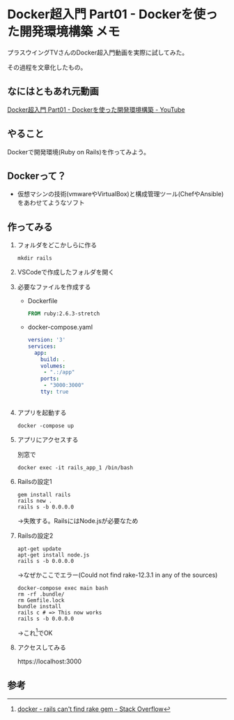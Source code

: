 # Docker超入門 Part01 - Dockerを使った開発環境構築 メモ

プラスウイングTVさんのDocker超入門動画を実際に試してみた。

その過程を文章化したもの。



## なにはともあれ元動画

[Docker超入門 Part01 - Dockerを使った開発環境構築 - YouTube](https://www.youtube.com/watch?v=7mwoTs0LoYA&list=PLp_EUEO9JJP24hkHvRbS9hTLsjSMzbJrM)



## やること

Dockerで開発環境(Ruby on Rails)を作ってみよう。



## Dockerって？

- 仮想マシンの技術(vmwareやVirtualBox)と構成管理ツール(ChefやAnsible)をあわせてようなソフト



## 作ってみる

1. フォルダをどこかしらに作る

   ```
   mkdir rails
   ```

2. VSCodeで作成したフォルダを開く

3. 必要なファイルを作成する

   - Dockerfile

     ```dockerfile
     FROM ruby:2.6.3-stretch
     ```

   - docker-compose.yaml

     ```yaml
     version: '3'
     services:
       app:
         build: .
         volumes:
          - ".:/app"
         ports:
          - "3000:3000"
         tty: true
          
     ```

4. アプリを起動する

   ```
   docker -compose up
   ```

5. アプリにアクセスする

   別窓で

   `docker exec -it rails_app_1 /bin/bash`

6. Railsの設定1

   ```
   gem install rails
   rails new .
   rails s -b 0.0.0.0
   ```

   →失敗する。RailsにはNode.jsが必要なため

7. Railsの設定2

   ```
   apt-get update
   apt-get install node.js
   rails s -b 0.0.0.0
   ```

   →なぜかここでエラー(Could not find rake-12.3.1 in any of the sources)

   ```
   docker-compose exec main bash
   rm -rf .bundle/
   rm Gemfile.lock
   bundle install
   rails c # => This now works
   rails s -b 0.0.0.0
   ```

   →これ[^1]でOK

   

8. アクセスしてみる

   https://localhost:3000



## 参考

[^1]:[docker - rails can't find rake gem - Stack Overflow](https://stackoverflow.com/questions/49598686/rails-cant-find-rake-gem)